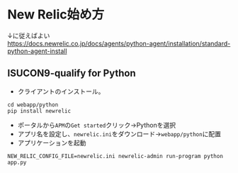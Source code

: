 # New Relic始め方
↓に従えばよい  
https://docs.newrelic.co.jp/docs/agents/python-agent/installation/standard-python-agent-install

## ISUCON9-qualify for Python

+ クライアントのインストール。
```
cd webapp/python
pip install newrelic
```

+ ポータルから`APM`の`Get started`クリック->Pythonを選択
+ アプリ名を設定し、`newrelic.ini`をダウンロード->`webapp/python`に配置
+ アプリケーションを起動
```
NEW_RELIC_CONFIG_FILE=newrelic.ini newrelic-admin run-program python app.py
```